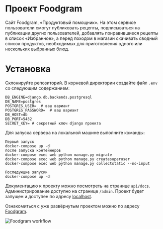 # Проект Foodgram
Cайт Foodgram, «Продуктовый помощник».
На этом сервисе пользователи смогут публиковать рецепты, подписываться 
на публикации других пользователей, добавлять понравившиеся рецепты в 
список «Избранное», а перед походом в магазин скачивать сводный список 
продуктов, необходимых для приготовления одного или нескольких выбранных блюд.

# Установка
Склонируйте репозиторий.
В корневой директории создайте файл `.env` со следующим содержанием:
```
DB_ENGINE=django.db.backends.postgresql
DB_NAME=postgres
POSTGRES_USER=  # ваш вариант
POSTGRES_PASSWORD=  # ваш вариант
DB_HOST=db
DB_PORT=5432
SECRET_KEY= # секретный ключ django проекта
```

Для запуска сервера на локальной машине выполните команды:
```
Первый запуск
docker-compose up -d
после запуска контейнеров
docker-compose exec web python manage.py migrate
docker-compose exec web python manage.py createsuperuser
docker-compose exec web python manage.py collectstatic --no-input

Последующие запуски
docker-compose up -d

```
Документацию к проекту можно посмотреть на странице `api/docs`.
Администрирование доступно на странице `/admin`.
Проект будет запущен и доступен по адресу [localhost](http://localhost).

Ознакомиться с уже развёрнутым проектом можно по адресу [Foodgram](http://130.193.40.147).

![Foodgram workflow](https://github.com/grand-roman/foodgram-project-react/actions/workflows/main.yml/badge.svg)
